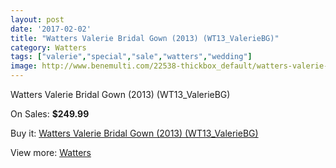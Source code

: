 ```yaml
---
layout: post
date: '2017-02-02'
title: "Watters Valerie Bridal Gown (2013) (WT13_ValerieBG)"
category: Watters
tags: ["valerie","special","sale","watters","wedding"]
image: http://www.benemulti.com/22538-thickbox_default/watters-valerie-bridal-gown-2013-wt13valeriebg.jpg
---
```

Watters Valerie Bridal Gown (2013) (WT13_ValerieBG)

On Sales: **$249.99**
<a href="https://www.benemulti.com/en/watters/8514-watters-valerie-bridal-gown-2013-wt13valeriebg.html"><amp-img layout="responsive" width="600" height="600" src="//www.benemulti.com/22538-thickbox_default/watters-valerie-bridal-gown-2013-wt13valeriebg.jpg" alt="Watters Valerie Bridal Gown (2013) (WT13_ValerieBG) 0" /></a>
<a href="https://www.benemulti.com/en/watters/8514-watters-valerie-bridal-gown-2013-wt13valeriebg.html"><amp-img layout="responsive" width="600" height="600" src="//www.benemulti.com/22540-thickbox_default/watters-valerie-bridal-gown-2013-wt13valeriebg.jpg" alt="Watters Valerie Bridal Gown (2013) (WT13_ValerieBG) 1" /></a>
<a href="https://www.benemulti.com/en/watters/8514-watters-valerie-bridal-gown-2013-wt13valeriebg.html"><amp-img layout="responsive" width="600" height="600" src="//www.benemulti.com/22539-thickbox_default/watters-valerie-bridal-gown-2013-wt13valeriebg.jpg" alt="Watters Valerie Bridal Gown (2013) (WT13_ValerieBG) 2" /></a>

Buy it: [Watters Valerie Bridal Gown (2013) (WT13_ValerieBG)](https://www.benemulti.com/en/watters/8514-watters-valerie-bridal-gown-2013-wt13valeriebg.html "Watters Valerie Bridal Gown (2013) (WT13_ValerieBG)")

View more: [Watters](https://www.benemulti.com/en/72-watters "Watters")